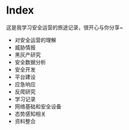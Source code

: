# Index

这是我学习安全运营的旅途记录，很开心与你分享~

- 对安全运营的理解
- 威胁情报
- 黑灰产研究
- 安全数据分析
- 安全开发
- 平台建设
- 应急响应
- 反爬研究
- 学习记录
- 网络基础和安全设备
- 态势感知相关
- 资料整合